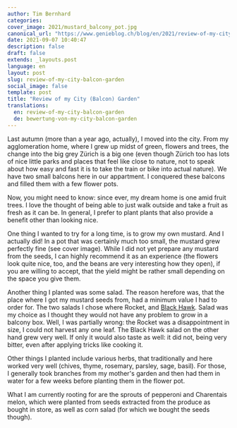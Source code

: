 ```yaml
---
author: Tim Bernhard
categories:
cover_image: 2021/mustard_balcony_pot.jpg
canonical_url: "https://www.genieblog.ch/blog/en/2021/review-of-my-city-balcon-garden"
date: 2021-09-07 10:40:47
description: false
draft: false
extends: _layouts.post
language: en
layout: post
slug: review-of-my-city-balcon-garden
social_image: false
template: post
title: "Review of my City (Balcon) Garden"
translations:
  en: review-of-my-city-balcon-garden
  de: bewertung-von-my-city-balcon-garden
---
```


Last autumn (more than a year ago, actually), I moved into the city.
From my agglomeration home, where I grew up midst of green, flowers and trees, the change into the big grey Zürich is a big one
(even though Zürich too has lots of nice little parks and places that feel like close to nature, not to speak about how easy and fast it is to take the train or bike into actual nature).
We have two small balcons here in our appartment.
I conquered these balcons and filled them with a few flower pots.

Now, you might need to know: since ever, my dream home is one amid fruit trees.
I love the thought of being able to just walk outside and take a fruit as fresh as it can be.
In general, I prefer to plant plants that also provide a benefit other than looking nice.

One thing I wanted to try for a long time, is to grow my own mustard.
And I actually did! In a pot that was certainly much too small, the mustard grew perfectly fine (see cover image).
While I did not yet prepare any mustard from the seeds, I can highly recommend it as an experience (the flowers look quite nice, too, and the beans are very interesting how they open), if you are willing to accept, that the yield might be rather small depending on the space you give them.

Another thing I planted was some salad.
The reason herefore was, that the place where I got my mustard seeds from, had a minimum value I had to order for.
The two salads I chose where Rocket, and [Black Hawk](https://www.zollinger.bio/de/products/300-schnittsalat-pflucksalat-black-hawk).
Salad was my choice as I thought they would not have any problem to grow in a balcony box.
Well, I was partially wrong: the Rocket was a disappointment in size, I could not harvest any one leaf.
The Black Hawk salad on the other hand grew very well.
If only it would also taste as well: it did not, being very bitter, even after applying tricks like cooking it.

Other things I planted include various herbs, that traditionally and here worked very well (chives, thyme, rosemary, parsley, sage, basil).
For those, I generally took branches from my mother's garden and then had them in water for a few weeks before planting them in the flower pot.

What I am currently rooting for are the sprouts of pepperoni and Charentais melon, which were planted from seeds extracted from the produce as bought in store, as well as corn salad (for which we bought the seeds though).
